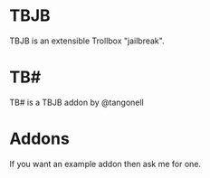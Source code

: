 # TBJB
TBJB is an extensible Trollbox "jailbreak".

# TB#
TB# is a TBJB addon by @tangonell

# Addons
If you want an example addon then ask me for one.
